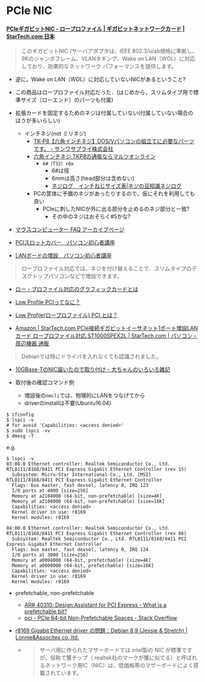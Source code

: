 # PCIe NIC

#### [PCIeギガビットNIC \- ロープロファイル \| ギガビットネットワークカード \| StarTech\.com 日本]( https://www.startech.com/jp/Networking-IO/Adapter-Cards/Low-Profile-PCIe-Gigabit-NIC~ST1000SPEX2L )

> このギガビットNIC /サーバアダプタは、IEEE 802.3/u/ab規格に準拠し、9Kのジャンボフレーム、VLANタギング、Wake on LAN（WOL）に対応しており、効果的なネットワーク パフォーマンスを提供します。

* 逆に，Wake on LAN（WOL）に対応していないNICがあるということ?

* この商品はロープロファイル対応だった．(はじめから，スリムタイプ用で標準サイズ（ローエンド）のパーツも付属)
* 拡張カードを固定するためのネジは付属していない(付属していない場合のほうが多いらしい)
  * インチネジ(not ミリネジ)
    * [TK\-P8【六角インチネジ】DOS/Vパソコンの組立てに必要なパーツです。 \- サンワサプライ株式会社]( https://www.sanwa.co.jp/product/syohin.asp?code=TK-P8 )
    * [六角インチネジ TKP8の通販ならマルツオンライン]( https://www.marutsu.co.jp/pc/i/556423/ )
      * `6#（T32）×6m`
        * 6#は径
        * 6mmは高さ(head部分は含めない)
        * [ネジログ　インチねじサイズ表\|ネジの豆知識ネジログ]( https://www.tsurugacorp.co.jp/nejilog/01/04.html )
    * PCの筐体に予備のネジがあったりするので、仮にそれを利用しても良い
      * PCIeに刺したNICが外に出る部分を止めるのネジ部分と一致?
        * その中のネジはおそらく#5かな?

* [マウスコンピューター FAQ アーカイブページ]( https://www2.mouse-jp.co.jp/ssl/user_support2/sc_faq_documents.asp?FaqID=23311 )
* [PCIスロットカバー　パソコン初心者講座]( https://www.pc-master.jp/jisaku/pcislot-cover.html )

* [LANボードの増設　パソコン初心者講座]( https://www.pc-master.jp/jisaku/lan-z.html )
> ロープロファイル対応では、ネジを付け替えることで、スリムタイプのデスクトップパソコンなどで増設できます。

* [ロー・プロファイル対応のグラフィックカードとは]( http://www.pasonisan.com/pc-gpu/02dgpu-lowprofile.html )
* [Low Profile PCIってなに？]( https://www.ratocsystems.com/products/subpage/lowpro/index.html )
* [Low Profile\(ロープロファイル\) PCI とは？]( https://note.cman.jp/pci/low_profile/ )

* [Amazon \| StarTech\.com PCIe接続ギガビットイーサネット1ポート増設LANカード ロープロファイル対応 ST1000SPEX2L \| StarTech\.com \| パソコン・周辺機器 通販]( https://www.amazon.co.jp/STARTECH-COM-ST1000SPEX2L-%E3%82%B9%E3%82%BF%E3%83%BC%E3%83%86%E3%83%83%E3%82%AF-com-PCIe%E6%8E%A5%E7%B6%9A%E3%82%AE%E3%82%AC%E3%83%93%E3%83%83%E3%83%88%E3%82%A4%E3%83%BC%E3%82%B5%E3%83%8D%E3%83%83%E3%83%881%E3%83%9D%E3%83%BC%E3%83%88%E5%A2%97%E8%A8%ADLAN%E3%82%AB%E3%83%BC%E3%83%89-%E3%83%AD%E3%83%BC%E3%83%97%E3%83%AD%E3%83%95%E3%82%A1%E3%82%A4%E3%83%AB%E5%AF%BE%E5%BF%9C/dp/B00E4KZDJ0 )

> Debianでは特にドライバを入れなくても認識されました。

* [10GBase\-TのNIC届いたので取り付け – 大ちゃんのいろいろ雑記]( https://www.taruki.com/wp/?p=6394 )

* 取付後の確認コマンド例
  * 増設後の`nmcli`では、物理的にLANをつなげてから
  * driverのinstallは不要(Ubuntu16.04)
```
$ ifconfig
$ lspci -v
# for avoid 'Capabilities: <access denied>'
$ sudo lspci -vv
$ dmesg -T
```

e.g.
```
$ lspci -v
03:00.0 Ethernet controller: Realtek Semiconductor Co., Ltd. RTL8111/8168/8411 PCI Express Gigabit Ethernet Controller (rev 15)
  Subsystem: Micro-Star International Co., Ltd. [MSI] RTL8111/8168/8411 PCI Express Gigabit Ethernet Controller
  Flags: bus master, fast devsel, latency 0, IRQ 123
  I/O ports at 4000 [size=256]
  Memory at a2104000 (64-bit, non-prefetchable) [size=4K]
  Memory at a2100000 (64-bit, non-prefetchable) [size=16K]
  Capabilities: <access denied>
  Kernel driver in use: r8169
  Kernel modules: r8169

04:00.0 Ethernet controller: Realtek Semiconductor Co., Ltd. RTL8111/8168/8411 PCI Express Gigabit Ethernet Controller (rev 06)
  Subsystem: Realtek Semiconductor Co., Ltd. RTL8111/8168/8411 PCI Express Gigabit Ethernet Controller
  Flags: bus master, fast devsel, latency 0, IRQ 124
  I/O ports at 3000 [size=256]
  Memory at a0004000 (64-bit, prefetchable) [size=4K]
  Memory at a0000000 (64-bit, prefetchable) [size=16K]
  Capabilities: <access denied>
  Kernel driver in use: r8169
  Kernel modules: r8169
```

* prefetchable, non-prefetchable
  * [AR\# 40310: Design Assistant for PCI Express \- What is a prefetchable bit?]( https://www.xilinx.com/support/answers/40310.html )
  * [pci \- PCIe 64\-bit Non\-Prefetchable Spaces \- Stack Overflow]( https://stackoverflow.com/questions/10456779/pcie-64-bit-non-prefetchable-spaces )

* [r8169 Gigabit Ethernet driver の問題：Debian 8,9 \(Jessie & Stretch\) \| Lonnie&Assocites co\.,ltd\.]( https://www.lonnie.co.jp/linux/r8169-driver/ )
  * > サーバ用に作られたマザーボードでは intel製の NIC が標準ですが、俗称で蟹チップ（ realtek社のマークが蟹に似てる）と呼ばれるネットワーク用IC（NIC）は、低価格帯のマザーボードによく搭載されています。
